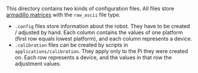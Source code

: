 This directory contains two kinds of configuration files. All files store [armadillo matrices](http://arma.sourceforge.net/docs.html#save_load_mat) with the `raw_ascii` file type.

  * `.config` files store information about the robot. They have to be created / adjusted by hand. Each column contains the values of one platform (first row equals lowest platform), and each column represents a device.
  * `.calibration` files can be created by scripts in `applications/calibration`. They apply only to the Pi they were created on. Each row represents a device, and the values in that row the adjustment values.
